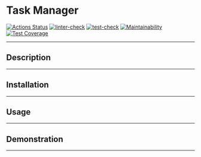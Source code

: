 # Task Manager

[![Actions Status](https://github.com/ratushnyyvm/python-project-52/workflows/hexlet-check/badge.svg)](https://github.com/ratushnyyvm/python-project-52/actions)
[![linter-check](https://github.com/ratushnyyvm/python-project-52/actions/workflows/linter-check.yml/badge.svg)](https://github.com/ratushnyyvm/python-project-52/actions/workflows/linter-check.yml)
[![test-check](https://github.com/ratushnyyvm/python-project-52/actions/workflows/test-check.yml/badge.svg)](https://github.com/ratushnyyvm/python-project-52/actions/workflows/test-check.yml)
[![Maintainability](https://api.codeclimate.com/v1/badges/c030b35154e03f634490/maintainability)](https://codeclimate.com/github/ratushnyyvm/python-project-52/maintainability)
[![Test Coverage](https://api.codeclimate.com/v1/badges/c030b35154e03f634490/test_coverage)](https://codeclimate.com/github/ratushnyyvm/python-project-52/test_coverage)

---

## Description

---

## Installation

---

## Usage

---

## Demonstration

---
